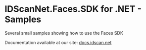 # IDScanNet.Faces.SDK for .NET - Samples
Several small samples showing how to use the Faces SDK

Documentation available at our site: [docs.idscan.net](http://docs.idscan.net/faces/facenet/index.html)
